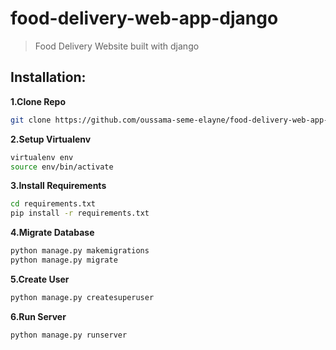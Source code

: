 # food-delivery-web-app-django
> Food Delivery Website built with django
## Installation:

**1.Clone Repo**
```sh
git clone https://github.com/oussama-seme-elayne/food-delivery-web-app-django.git
```
**2.Setup Virtualenv**
```sh
virtualenv env
source env/bin/activate
```
**3.Install Requirements**
```sh
cd requirements.txt
pip install -r requirements.txt
```
**4.Migrate Database**
```sh
python manage.py makemigrations
python manage.py migrate
```
**5.Create User**
```sh
python manage.py createsuperuser
```
**6.Run Server**
```sh
python manage.py runserver
